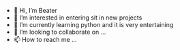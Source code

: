 - 👋 Hi, I’m Beater 
- 👀 I’m interested in entering sit in new projects 
- 🌱 I’m currently learning python and it is very entertaining
- 💞️ I’m looking to collaborate on ...
- 📫 How to reach me ...

<!---
danielestrella17/danielestrella17 is a ✨ special ✨ repository because its `README.md` (this file) appears on your GitHub profile.
You can click the Preview link to take a look at your changes.
--->
